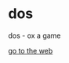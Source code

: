 # dos
dos - ox a game 


  <a href="https://mohammadpaknahad1395.github.io/dos/"> go to the web </a>

